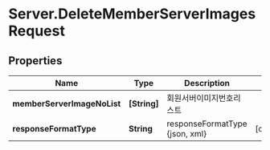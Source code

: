 # Server.DeleteMemberServerImagesRequest

## Properties
Name | Type | Description | Notes
------------ | ------------- | ------------- | -------------
**memberServerImageNoList** | **[String]** | 회원서버이미지번호리스트 | 
**responseFormatType** | **String** | responseFormatType {json, xml} | [optional] 


